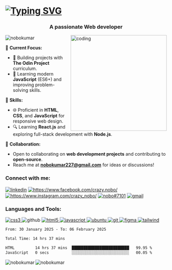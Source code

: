 <h1><a href="https://git.io/typing-svg"><img src="https://readme-typing-svg.demolab.com?font=Fira+Code&weight=600&size=25&pause=1000&color=F7900E&center=true&vCenter=true&width=435&lines=Hi%2C+i+am+Nobo+kumar" alt="Typing SVG" /></a></h1>
<h3 align="center">A passionate Web developer</h3>
<img align="right" alt = "coding" width = "300" src ="https://media3.giphy.com/media/bGgsc5mWoryfgKBx1u/200w.gif?cid=6c09b952qmgrsotwmoc9trhizkabiyjam2rzuezuajl6g871&ep=v1_gifs_search&rid=200w.gif&ct=g">
 
<p align="left"> <img src="https://komarev.com/ghpvc/?username=nobokumar&label=Profile%20views&color=0e75b6&style=flat" alt="nobokumar" /> </p>

🌟 **Current Focus:**
   - 🚀 Building projects with **The Odin Project** curriculum.
   - 📘 Learning modern **JavaScript** (ES6+) and improving problem-solving skills.

🔧 **Skills:**
   - 🌐 Proficient in **HTML**, **CSS**, and **JavaScript** for responsive web design.
   - 🔍 Learning **React.js** and exploring full-stack development with **Node.js**.

🤝 **Collaboration:**
   - Open to collaborating on **web development projects** and contributing to **open-source**.
   - Reach me at **nobokumar227@gmail.com** for ideas or discussions!


<h3 align="left">Connect with me:</h3>
<p align="left">
<a href="https://www.linkedin.com/in/nobo-kumar/" target="blank"><img align="center" src="https://img.shields.io/badge/LinkedIn-0077B5?style=for-the-badge&logo=linkedin&logoColor=white" alt="linkedin"/></a>
<a href="https://www.facebook.com/crazy.nobo/" target="blank"><img align="center" src="https://img.shields.io/badge/Facebook-1877F2?style=for-the-badge&logo=facebook&logoColor=white" alt="https://www.facebook.com/crazy.nobo/"/></a>
<a href="https://www.instagram.com/crazy_nobo/" target="blank"><img align="center" src="https://img.shields.io/badge/Instagram-E4405F?style=for-the-badge&logo=instagram&logoColor=white" alt="https://www.instagram.com/crazy_nobo/"/></a>
<a href="https://discord.gg/nobo#7101" target="blank"><img align="center" src="https://img.shields.io/badge/Discord-7289DA?style=for-the-badge&logo=discord&logoColor=white" alt="nobo#7101"/></a>
<a href="mailto:nobo227@gmail.com" target="blank"><img align="center" src="https://img.shields.io/badge/Gmail-D14836?style=for-the-badge&logo=gmail&logoColor=white" alt="gmail"/></a>
</p>

<h3 align="left">Languages and Tools:</h3>
<p align="left"> 
   <a href="https://developer.mozilla.org/en-US/docs/Web/CSS "><img src="https://ziadoua.github.io/m3-Markdown-Badges/badges/CSS/css1.svg"  alt="css3"/> 
   </a>
    <img src="https://ziadoua.github.io/m3-Markdown-Badges/badges/Github/github3.svg" alt="github"/>
     <a href="https://www.w3.org/html/" target="_blank" rel="noreferrer"> <img src="https://ziadoua.github.io/m3-Markdown-Badges/badges/HTML/html2.svg"alt="html5"/>
    </a> 
    <a href="https://developer.mozilla.org/en-US/docs/Web/JavaScript" target="_blank" rel="noreferrer"> <img src="https://ziadoua.github.io/m3-Markdown-Badges/badges/Javascript/javascript3.svg" alt="javascript"/>
    </a> 
    <a href="https://ubuntu.com/" target="_blank" rel="noreferrer"> <img src="https://ziadoua.github.io/m3-Markdown-Badges/badges/Ubuntu/ubuntu1.svg" alt="ubuntu"/>
    </a>
        <a href="https://git-scm.com/" target="_blank" rel="noreferrer"> <img src="https://ziadoua.github.io/m3-Markdown-Badges/badges/Git/git1.svg" alt="git"/>
    </a>
        <a href="https://www.figma.com/" target="_blank" rel="noreferrer"> <img src="https://ziadoua.github.io/m3-Markdown-Badges/badges/Figma/figma2.svg" alt="figma"/>
    </a>
            <a href="https://tailwindcss.com/" target="_blank" rel="noreferrer"> <img src="https://ziadoua.github.io/m3-Markdown-Badges/badges/TailwindCSS/tailwindcss2.svg" alt="tailwind"/>
    </a>

<!--START_SECTION:waka-->

```txt
From: 30 January 2025 - To: 06 February 2025

Total Time: 14 hrs 37 mins

HTML         14 hrs 37 mins  █████████████████████████   99.95 %
JavaScript   0 secs          ░░░░░░░░░░░░░░░░░░░░░░░░░   00.05 %
```

<!--END_SECTION:waka-->

<p><img align="left" src="https://github-readme-stats.vercel.app/api/top-langs?username=nobokumar&show_icons=true&locale=en&layout=compact" alt="nobokumar" /></p>

<p><img align="center" src="https://github-readme-streak-stats.herokuapp.com/?user=nobokumar&" alt="nobokumar" /></p>
